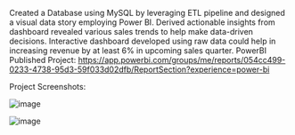 Created a Database using MySQL by leveraging ETL pipeline and designed a visual data story employing Power BI. 
Derived actionable insights from dashboard revealed various sales trends to help make data-driven decisions.
Interactive dashboard developed using raw data could help in increasing revenue by at least 6% in upcoming sales quarter.
PowerBI Published Project: https://app.powerbi.com/groups/me/reports/054cc499-0233-4738-95d3-59f033d02dfb/ReportSection?experience=power-bi

Project Screenshots:

![image](https://github.com/rutujakokate430/Retail-Sales-Data-Analysis-For-Ecommerce/assets/111034043/89bd4de5-94e7-4c81-a0dc-adb8a01e8436)


![image](https://github.com/rutujakokate430/Retail-Sales-Data-Analysis-For-Ecommerce/assets/111034043/a7b929e0-d0dc-4cda-9add-6e556bc0c48a)


